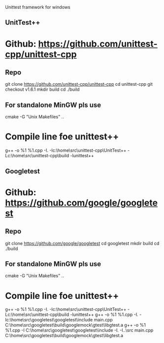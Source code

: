 
Unittest framework for windows

## UnitTest++

# Github: https://github.com/unittest-cpp/unittest-cpp


## Repo

git clone https://github.com/unittest-cpp/unittest-cpp
cd unittest-cpp
git checkout v1.6.1
mkdir build
cd ./build

## For standalone MinGW pls use

cmake -G "Unix Makefiles" ..

# Compile line foe unittest++

g++ -o %1 %1.cpp -I. -Ic:\home\src\unittest-cpp\UnitTest++ -Lc:\home\src\unittest-cpp\build -lunittest++

## Googletest

# Github: https://github.com/google/googletest


## Repo

git clone https://github.com/google/googletest
cd googletest
mkdir build
cd ./build

## For standalone MinGW pls use

cmake -G "Unix Makefiles" ..

# Compile line foe unittest++

g++ -o %1 %1.cpp -I. -Ic:\home\src\unittest-cpp\UnitTest++ -Lc:\home\src\unittest-cpp\build -lunittest++
g++ -o %1 %1.cpp -I. -Ic:\home\src\googletest\googletest\include main.cpp C:\home\src\googletest\build\googlemock\gtest\libgtest.a
g++ -o %1 %1.cpp -I C:\home\src\googletest\googletest\include -I. -I..\src main.cpp C:\home\src\googletest\build\googlemock\gtest\libgtest.a
